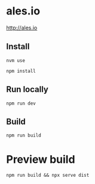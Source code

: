 # ales.io

http://ales.io


## Install

```
nvm use
```

```
npm install
```


## Run locally

```
npm run dev
```


## Build

```
npm run build
```


# Preview build

```
npm run build && npx serve dist
```
